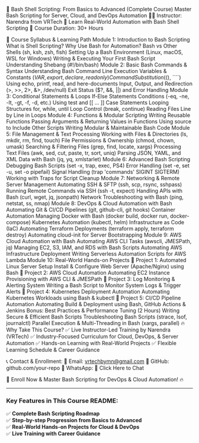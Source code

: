🚀 Bash Shell Scripting: From Basics to Advanced (Complete Course)
Master Bash Scripting for Server, Cloud, and DevOps Automation
👨‍💻 Instructor: Narendra from VRTech
🎯 Learn Real-World Automation with Bash Shell Scripting
📌 Course Duration: 30+ Hours

📖 Course Syllabus & Learning Path
Module 1: Introduction to Bash Scripting 
  What is Shell Scripting?
  Why Use Bash for Automation?
  Bash vs Other Shells (sh, ksh, zsh, fish)
  Setting Up a Bash Environment (Linux, macOS, WSL for Windows)
  Writing & Executing Your First Bash Script
  Understanding Shebang (#!/bin/bash)
Module 2: Basic Bash Commands & Syntax
  Understanding Bash Command Line Execution
  Variables & Constants ($VAR, export, declare, readonly)
  Command Substitution ($(), ````)
  Using echo, printf, read, and here-documents
  Input, Output, and Redirection (>, >>, 2>, &>, /dev/null)
  Exit Status ($?, &&, ||) and Error Handling
Module 3: Conditional Statements & Loops
  If-Else Statements
  Conditions (-eq, -ne, -lt, -gt, -f, -d, etc.)
  Using test and [[ ... ]]
  Case Statements
  Looping Structures
  for, while, until
  Loop Control (break, continue)
  Reading Files Line by Line in Loops
Module 4: Functions & Modular Scripting
  Writing Reusable Functions
  Passing Arguments & Returning Values in Functions
  Using source to Include Other Scripts
  Writing Modular & Maintainable Bash Code
Module 5: File Management & Text Processing
  Working with Files & Directories (ls, mkdir, rm, find, touch)
  File Permissions & Ownership (chmod, chown, umask)
  Searching & Filtering Files (grep, find, locate, xargs)
  Processing Text Files (awk, sed, cut, paste, tr, sort, uniq)
  Parsing JSON, YAML, and XML Data with Bash (jq, yq, xmlstarlet)
Module 6: Advanced Bash Scripting
  Debugging Bash Scripts (set -x, trap, exec, PS4)
  Error Handling (set -e, set -u, set -o pipefail)
  Signal Handling (trap 'commands' SIGINT SIGTERM)
  Working with Traps for Script Cleanup
Module 7: Networking & Remote Server Management
  Automating SSH & SFTP (ssh, scp, rsync, sshpass)
  Running Remote Commands via SSH (ssh -t, expect)
  Handling APIs with Bash (curl, wget, jq, jsonpath)
  Network Troubleshooting with Bash (ping, netstat, ss, nmap)
Module 8: DevOps & Cloud Automation with Bash
  Automating Git & CI/CD Pipelines (git, github-cli, git hooks)
  Container Automation
  Managing Docker with Bash (docker build, docker run, docker-compose)
  Kubernetes Automation (kubectl, helm)
  Infrastructure as Code (IaC)
  Automating Terraform Deployments (terraform apply, terraform destroy)
  Automating cloud-init for Server Bootstrapping
Module 9: AWS Cloud Automation with Bash
  Automating AWS CLI Tasks (awscli, JMESPath, jq)
  Managing EC2, S3, IAM, and RDS with Bash Scripts
  Automating AWS Infrastructure Deployment
  Writing Serverless Automation Scripts for AWS Lambda
Module 10: Real-World Hands-on Projects
  🔹 Project 1: Automated Linux Server Setup
  Install & Configure Web Server (Apache/Nginx) using Bash
  🔹 Project 2: AWS Cloud Automation
  Automating EC2 Instance Provisioning with AWS CLI & JMESPath
  🔹 Project 3: Log Monitoring & Alerting System
  Writing a Bash Script to Monitor System Logs & Trigger Alerts
  🔹 Project 4: Kubernetes Deployment Automation
  Automating Kubernetes Workloads using Bash & kubectl
  🔹 Project 5: CI/CD Pipeline Automation
  Automating Build & Deployment using Bash, GitHub Actions & Jenkins
Bonus: Best Practices & Performance Tuning (2 Hours)
  Writing Secure & Efficient Bash Scripts
  Troubleshooting Bash Scripts (strace, lsof, journalctl)
  Parallel Execution & Multi-Threading in Bash (xargs, parallel)
🔥 Why Take This Course?
✅ Live Instructor-Led Training by Narendra (VRTech)
✅ Industry-Focused Curriculum for Cloud, DevOps, & Server Automation
✅ Hands-on Learning with Real-World Projects
✅ Flexible Learning Schedule & Career Guidance

📞 Contact & Enrollment:
📧 Email: vrtechbymn@gmail.com
🔗 GitHub: github.com/your-repo
📱 WhatsApp: 📩 Click Here to Chat

🚀 Enroll Now & Master Bash Scripting for DevOps & Cloud Automation! 🔥

---

### **Key Features in This Course README:**
✅ **Complete Bash Scripting Roadmap**  
✅ **Step-by-step Progression from Basics to Advanced**  
✅ **Real-World Hands-on Projects for Cloud & DevOps**  
✅ **Live Training with Career Guidance**  
